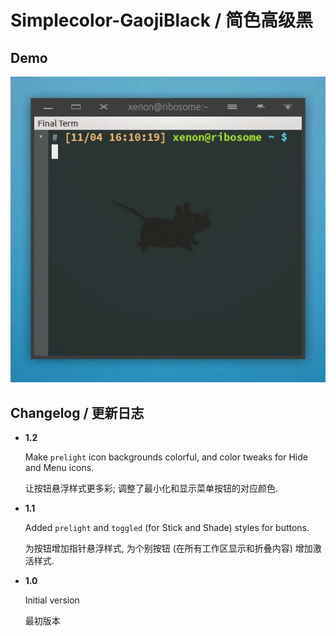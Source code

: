 # Simplecolor-GaojiBlack / 简色高级黑

## Demo

![GaojiBlack demo](../demo/GaojiBlack-1.1.gif)


## Changelog / 更新日志

*   **1.2**

    Make `prelight` icon backgrounds colorful, and color tweaks for Hide and
    Menu icons.

    让按钮悬浮样式更多彩; 调整了最小化和显示菜单按钮的对应颜色.

*   **1.1**

    Added `prelight` and `toggled` (for Stick and Shade) styles for buttons.

    为按钮增加指针悬浮样式, 为个别按钮 (在所有工作区显示和折叠内容) 增加激活样式.

*   **1.0**

    Initial version

    最初版本


<!-- vim:set ai et ts=4 sw=4 sts=4 fenc=utf-8: -->
